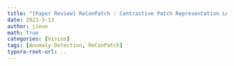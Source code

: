 ```yaml
---
title: "[Paper Review] ReConPatch : Contrastive Patch Representation Learning for Industrial Anomaly Detection"
date: 2023-3-13
author: jieun
math: True
categories: [Vision]
tags: [Anomaly-Detection, ReConPatch]
typora-root-url: ..
---
```


